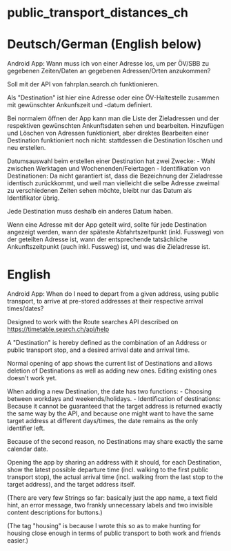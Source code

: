 # public_transport_distances_ch

# Deutsch/German (English below)

 Android App: Wann muss ich von einer Adresse los, um per ÖV/SBB zu gegebenen Zeiten/Daten an gegebenen Adressen/Orten anzukommen?
 
Soll mit der API von fahrplan.search.ch funktionieren.

Als "Destination" ist hier eine Adresse oder eine ÖV-Haltestelle zusammen mit gewünschter Ankunfszeit und -datum definiert.

Bei normalem öffnen der App kann man die Liste der Zieladressen und der respektiven gewünschten Ankunftsdaten sehen und bearbeiten. Hinzufügen und Löschen von Adressen funktioniert, aber direktes Bearbeiten einer Destination funktioniert noch nicht: stattdessen die Destination löschen und neu erstellen.

Datumsauswahl beim erstellen einer Destination hat zwei Zwecke:
    - Wahl zwischen Werktagen und Wochenenden/Feiertagen
    - Identifikation von Destinationen: Da nicht garantiert ist, dass die Bezeichnung der Zieladresse identisch zurückkommt, und weil man vielleicht die selbe Adresse zweimal zu verschiedenen Zeiten sehen möchte, bleibt nur das Datum als Identifikator übrig.
    
Jede Destination muss deshalb ein anderes Datum haben.

Wenn eine Adresse mit der App geteilt wird, sollte für jede Destination angezeigt werden, wann der späteste Abfahrtszeitpunkt (inkl. Fussweg) von der geteilten Adresse ist, wann der entsprechende tatsächliche Ankunftszeitpunkt (auch inkl. Fussweg) ist, und was die Zieladresse ist.

# English
 Android App: When do I need to depart from a given address, using public transport, to arrive at pre-stored addresses at their respective arrival times/dates?
 
Designed to work with the Route searches API described on https://timetable.search.ch/api/help

A "Destination" is hereby defined as the combination of an Address or public transport stop, and a desired arrival date and arrival time.

Normal opening of app shows the current list of Destinations and allows deletion of Destinations as well as adding new ones. Editing existing ones doesn't work yet.
    
When adding a new Destination, the date has two functions:
    - Choosing between workdays and weekends/holidays.
    - Identification of destinations: Because it cannot be guaranteed that the target address is returned exactly the same way by the API, and because one might want to have the same target address at different days/times, the date remains as the only identifier left.
    
Because of the second reason, no Destinations may share exactly the same calendar date.

Opening the app by sharing an address with it should, for each Destination, show the latest possible departure time (incl. walking to the first public transport stop), the actual arrival time (incl. walking from the last stop to the target address), and the target address itself.

(There are very few Strings so far: basically just the app name, a text field hint, an error message, two frankly unnecessary labels and two invisible content descriptions for buttons.)

(The tag "housing" is because I wrote this so as to make hunting for housing close enough in terms of public transport to both work and friends easier.)
